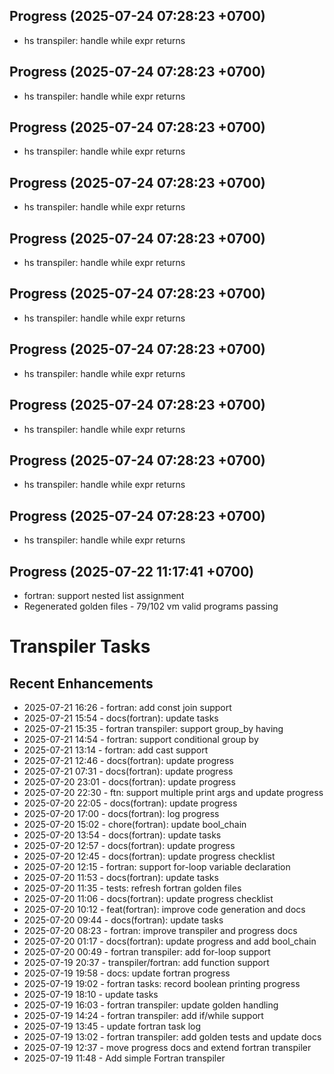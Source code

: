 ## Progress (2025-07-24 07:28:23 +0700)
- hs transpiler: handle while expr returns

## Progress (2025-07-24 07:28:23 +0700)
- hs transpiler: handle while expr returns

## Progress (2025-07-24 07:28:23 +0700)
- hs transpiler: handle while expr returns

## Progress (2025-07-24 07:28:23 +0700)
- hs transpiler: handle while expr returns

## Progress (2025-07-24 07:28:23 +0700)
- hs transpiler: handle while expr returns

## Progress (2025-07-24 07:28:23 +0700)
- hs transpiler: handle while expr returns

## Progress (2025-07-24 07:28:23 +0700)
- hs transpiler: handle while expr returns

## Progress (2025-07-24 07:28:23 +0700)
- hs transpiler: handle while expr returns

## Progress (2025-07-24 07:28:23 +0700)
- hs transpiler: handle while expr returns

## Progress (2025-07-24 07:28:23 +0700)
- hs transpiler: handle while expr returns

## Progress (2025-07-22 11:17:41 +0700)
- fortran: support nested list assignment
- Regenerated golden files - 79/102 vm valid programs passing

# Transpiler Tasks
## Recent Enhancements
- 2025-07-21 16:26  - fortran: add const join support
- 2025-07-21 15:54  - docs(fortran): update tasks
- 2025-07-21 15:35  - fortran transpiler: support group_by having
- 2025-07-21 14:54  - fortran: support conditional group by
- 2025-07-21 13:14  - fortran: add cast support
- 2025-07-21 12:46  - docs(fortran): update progress
- 2025-07-21 07:31  - docs(fortran): update progress
- 2025-07-20 23:01  - docs(fortran): update progress
- 2025-07-20 22:30  - ftn: support multiple print args and update progress
- 2025-07-20 22:05  - docs(fortran): update progress
- 2025-07-20 17:00  - docs(fortran): log progress
- 2025-07-20 15:02  - chore(fortran): update bool_chain
- 2025-07-20 13:54  - docs(fortran): update tasks
- 2025-07-20 12:57  - docs(fortran): update progress
- 2025-07-20 12:45  - docs(fortran): update progress checklist
- 2025-07-20 12:15  - fortran: support for-loop variable declaration
- 2025-07-20 11:53  - docs(fortran): update tasks
- 2025-07-20 11:35  - tests: refresh fortran golden files
- 2025-07-20 11:06  - docs(fortran): update progress checklist
- 2025-07-20 10:12  - feat(fortran): improve code generation and docs
- 2025-07-20 09:44  - docs(fortran): update tasks
- 2025-07-20 08:23  - fortran: improve transpiler and progress docs
- 2025-07-20 01:17  - docs(fortran): update progress and add bool_chain
- 2025-07-20 00:49  - fortran transpiler: add for-loop support
- 2025-07-19 20:37  - transpiler/fortran: add function support
- 2025-07-19 19:58  - docs: update fortran progress
- 2025-07-19 19:02  - fortran tasks: record boolean printing progress
- 2025-07-19 18:10  - update tasks
- 2025-07-19 16:03  - fortran transpiler: update golden handling
- 2025-07-19 14:24  - fortran transpiler: add if/while support
- 2025-07-19 13:45  - update fortran task log
- 2025-07-19 13:02  - fortran transpiler: add golden tests and update docs
- 2025-07-19 12:37  - move progress docs and extend fortran transpiler
- 2025-07-19 11:48  - Add simple Fortran transpiler
